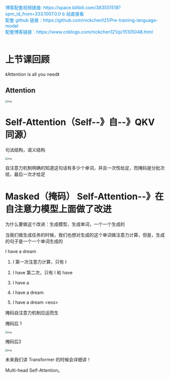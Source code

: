 <div><a href="https://space.bilibili.com/383551518?spm_id_from=333.1007.0.0" style="text-decoration: none; color: rgba(7, 137, 224, 1)" target="_blank">博客配套视频链接: https://space.bilibili.com/383551518?spm_id_from=333.1007.0.0  b 站直接看</a></div>

<div><a href="https://github.com/nickchen121/Pre-training-language-model" style="text-decoration: none; color: rgba(7, 137, 224, 1)" target="_blank">配套 github 链接：https://github.com/nickchen121/Pre-training-language-model</a></div>

<div><a href="https://www.cnblogs.com/nickchen121/p/16470443.html" style="text-decoration: none; color: rgba(7, 137, 224, 1)" target="_blank">配套博客链接：https://www.cnblogs.com/nickchen121/p/15105048.html</a></div><br>

# 上节课回顾

《Attention is all you need》

## Attention

<img src="https://imgmd.oss-cn-shanghai.aliyuncs.com/BERT_IMG/masked-attention.jpg" alt="img" style="zoom:50%;" />

# Self-Attention（Self--》自--》QKV 同源）

句法结构，语义结构

<img src="https://imgmd.oss-cn-shanghai.aliyuncs.com/BERT_IMG/%E6%B3%A8%E6%84%8F%E5%8A%9B%E6%9C%BA%E5%88%B6%E7%9F%A9%E9%98%B5%E5%9B%BE.jpg" alt="img" style="zoom:50%;" />

自注意力机制明确的知道这句话有多少个单词，并且一次性给足，而掩码是分批次给，最后一次才给足

# Masked（掩码） Self-Attention--》在自注意力模型上面做了改进

为什么要做这个改进：生成模型，生成单词，一个一个生成的

当我们做生成任务的时候，我们也想对生成的这个单词做注意力计算，但是，生成的句子是一个一个单词生成的



I have a dream



1. I  第一次注意力计算，只有 I

2. I have 第二次，只有 I 和 have

3. I have a

4. I have a dream
5. I have a dream \<eos\>



掩码自注意力机制应运而生



掩码后 1

<img src="https://imgmd.oss-cn-shanghai.aliyuncs.com/BERT_IMG/mask-attention-map.jpg" alt="img" style="zoom:50%;" />

掩码后2

<img src="https://imgmd.oss-cn-shanghai.aliyuncs.com/BERT_IMG/mask-attention-map-softmax.jpg" alt="img" style="zoom:50%;" />

未来我们讲 Transformer 的时候会详细讲！

Multi-head Self-Attention。
